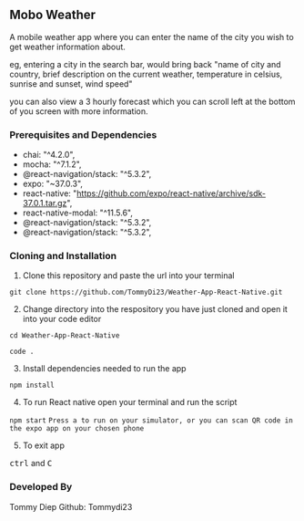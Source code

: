 ## Mobo Weather
A mobile weather app where you can enter the name of the city you wish to get weather information about.

eg, entering a city in the search bar, would bring back
"name of city and country,
brief description on the current weather,
temperature in celsius,
sunrise and sunset,
wind speed"

you can also view a 3 hourly forecast which you can scroll left at the bottom of you screen with more information.

### Prerequisites and Dependencies

- chai: "^4.2.0",
- mocha: "^7.1.2",
- @react-navigation/stack: "^5.3.2",
- expo: "~37.0.3",
- react-native: "https://github.com/expo/react-native/archive/sdk-37.0.1.tar.gz",
- react-native-modal: "^11.5.6",
- @react-navigation/stack: "^5.3.2",
- @react-navigation/stack: "^5.3.2",

### Cloning and Installation

1. Clone this repository and paste the url into your terminal

`git clone https://github.com/TommyDi23/Weather-App-React-Native.git`

2. Change directory into the respository you have just cloned and open it into your code editor

`cd Weather-App-React-Native`

`code .`

3. Install dependencies needed to run the app

`npm install`

4. To run React native open your terminal and run the script

`npm start`
`Press a to run on your simulator, or you can scan QR code in the expo app on your chosen phone` 

5. To exit app

<kbd>ctrl</kbd> and <kbd>C</kbd>

### Developed By

Tommy Diep
Github: Tommydi23
